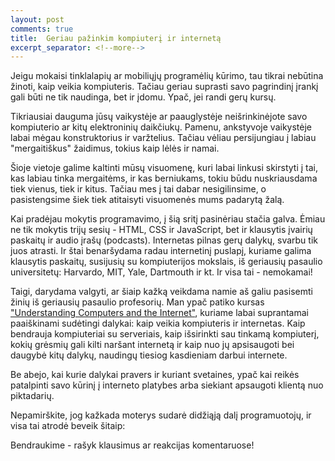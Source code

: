 ```yaml
---
layout: post
comments: true
title:  Geriau pažinkim kompiuterį ir internetą
excerpt_separator: <!--more-->
---
```

Jeigu mokaisi tinklalapių ar mobiliųjų programėlių kūrimo, tau tikrai nebūtina žinoti, kaip veikia kompiuteris. Tačiau geriau suprasti savo
pagrindinį įrankį gali būti ne tik naudinga, bet ir įdomu. Ypač, jei randi gerų kursų. 
<!--more-->

Tikriausiai dauguma jūsų vaikystėje ar paauglystėje neišrinkinėjote savo kompiuterio ar kitų elektroninių daikčiukų. Pamenu, ankstyvoje 
vaikystėje labai mėgau konstruktorius ir varžtelius. Tačiau vėliau persijungiau į labiau "mergaitiškus" žaidimus, tokius kaip lėlės ir namai.

Šioje vietoje galime kaltinti mūsų visuomenę, kuri labai linkusi skirstyti į tai, kas labiau tinka mergaitėms, ir kas berniukams, tokiu 
būdu nuskriausdama tiek vienus, tiek ir kitus. Tačiau mes į tai dabar nesigilinsime, o pasistengsime šiek tiek atitaisyti visuomenės mums 
padarytą žalą.

Kai pradėjau mokytis programavimo, į šią sritį pasinėriau stačia galva. Ėmiau ne tik mokytis trijų sesių - HTML, CSS ir JavaScript, bet ir
klausytis įvairių paskaitų ir audio įrašų (podcasts). Internetas pilnas gerų dalykų, svarbu tik juos atrasti. Ir štai benaršydama radau
internetinį puslapį, kuriame galima klausytis paskaitų, susijusių su kompiuterijos mokslais, iš geriausių pasaulio universitetų: Harvardo, 
MIT, Yale, Dartmouth ir kt. Ir visa tai - nemokamai!

Taigi, darydama valgyti, ar šiaip kažką veikdama namie aš galiu pasisemti žinių iš geriausių pasaulio profesorių. Man ypač patiko
kursas <a href="http://academicearth.org/computer-science/" target="_blank">"Understanding Computers and the Internet"</a>, kuriame labai suprantamai paaiškinami sudėtingi dalykai: kaip veikia kompiuteris ir internetas.
Kaip bendrauja kompiuteriai su serveriais, kaip išsirinkti sau tinkamą kompiuterį, kokių grėsmių gali kilti naršant internetą ir kaip 
nuo jų apsisaugoti bei daugybė kitų dalykų, naudingų tiesiog kasdieniam darbui internete.

Be abejo, kai kurie dalykai pravers ir kuriant svetaines, ypač kai reikės patalpinti savo kūrinį į interneto platybes arba siekiant apsaugoti
klientą nuo piktadarių. 

Nepamirškite, jog kažkada moterys sudarė didžiąją dalį programuotojų, ir visa tai atrodė beveik šitaip: 

Bendraukime - rašyk klausimus ar reakcijas komentaruose!
